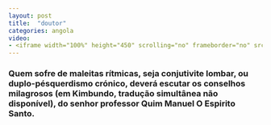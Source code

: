```yaml
---
layout: post
title:  "doutor"
categories: angola
video: 
- <iframe width="100%" height="450" scrolling="no" frameborder="no" src="https://w.soundcloud.com/player/?url=https%3A//api.soundcloud.com/tracks/117743356&amp;auto_play=false&amp;hide_related=false&amp;show_comments=true&amp;show_user=true&amp;show_reposts=false&amp;visual=true"></iframe>
---
```


### Quem sofre de maleitas rítmicas, seja conjutivite lombar, ou duplo-pésquerdismo crónico, deverá escutar os conselhos milagrosos (em Kimbundo, tradução simultânea não disponível), do senhor professor Quim Manuel O Espirito Santo.